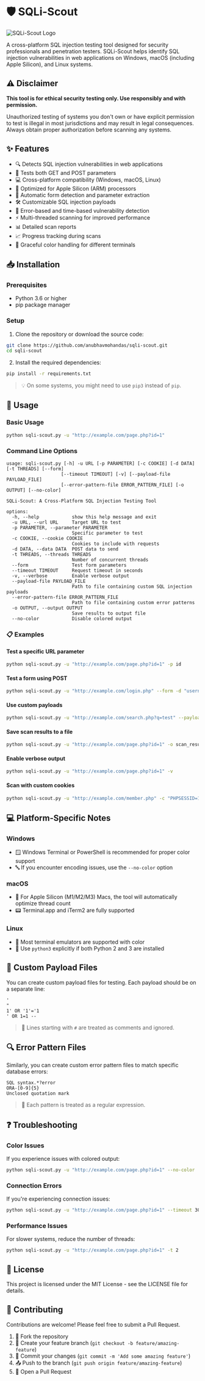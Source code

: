 # 🛡️ SQLi-Scout

![SQLi-Scout Logo](https://via.placeholder.com/800x200/0073CF/FFFFFF?text=SQLi-Scout)

A cross-platform SQL injection testing tool designed for security professionals and penetration testers. SQLi-Scout helps identify SQL injection vulnerabilities in web applications on Windows, macOS (including Apple Silicon), and Linux systems.

## ⚠️ Disclaimer

**This tool is for ethical security testing only. Use responsibly and with permission.**

Unauthorized testing of systems you don't own or have explicit permission to test is illegal in most jurisdictions and may result in legal consequences. Always obtain proper authorization before scanning any systems.

## ✨ Features

- 🔍 Detects SQL injection vulnerabilities in web applications
- 🔄 Tests both GET and POST parameters
- 💻 Cross-platform compatibility (Windows, macOS, Linux)
- 🍎 Optimized for Apple Silicon (ARM) processors
- 🔎 Automatic form detection and parameter extraction
- 🛠️ Customizable SQL injection payloads
- 🚨 Error-based and time-based vulnerability detection
- ⚡ Multi-threaded scanning for improved performance
- 📊 Detailed scan reports
- 📈 Progress tracking during scans
- 🎨 Graceful color handling for different terminals

## 📥 Installation

### Prerequisites

- Python 3.6 or higher
- pip package manager

### Setup

1. Clone the repository or download the source code:

```bash
git clone https://github.com/anubhavmohandas/sqli-scout.git
cd sqli-scout
```

2. Install the required dependencies:

```bash
pip install -r requirements.txt
```

> 💡 On some systems, you might need to use `pip3` instead of `pip`.

## 🚀 Usage

### Basic Usage

```bash
python sqli-scout.py -u "http://example.com/page.php?id=1"
```

### Command Line Options

```
usage: sqli-scout.py [-h] -u URL [-p PARAMETER] [-c COOKIE] [-d DATA] [-t THREADS] [--form]
                    [--timeout TIMEOUT] [-v] [--payload-file PAYLOAD_FILE]
                    [--error-pattern-file ERROR_PATTERN_FILE] [-o OUTPUT] [--no-color]

SQLi-Scout: A Cross-Platform SQL Injection Testing Tool

options:
  -h, --help            show this help message and exit
  -u URL, --url URL     Target URL to test
  -p PARAMETER, --parameter PARAMETER
                        Specific parameter to test
  -c COOKIE, --cookie COOKIE
                        Cookies to include with requests
  -d DATA, --data DATA  POST data to send
  -t THREADS, --threads THREADS
                        Number of concurrent threads
  --form                Test form parameters
  --timeout TIMEOUT     Request timeout in seconds
  -v, --verbose         Enable verbose output
  --payload-file PAYLOAD_FILE
                        Path to file containing custom SQL injection payloads
  --error-pattern-file ERROR_PATTERN_FILE
                        Path to file containing custom error patterns
  -o OUTPUT, --output OUTPUT
                        Save results to output file
  --no-color            Disable colored output
```

### 📋 Examples

#### Test a specific URL parameter

```bash
python sqli-scout.py -u "http://example.com/page.php?id=1" -p id
```

#### Test a form using POST

```bash
python sqli-scout.py -u "http://example.com/login.php" --form -d "username=test&password=test"
```

#### Use custom payloads

```bash
python sqli-scout.py -u "http://example.com/search.php?q=test" --payload-file custom_payloads.txt
```

#### Save scan results to a file

```bash
python sqli-scout.py -u "http://example.com/page.php?id=1" -o scan_results.txt
```

#### Enable verbose output

```bash
python sqli-scout.py -u "http://example.com/page.php?id=1" -v
```

#### Scan with custom cookies

```bash
python sqli-scout.py -u "http://example.com/member.php" -c "PHPSESSID=1234abcd; loggedin=true"
```

## 💻 Platform-Specific Notes

### Windows

- 🪟 Windows Terminal or PowerShell is recommended for proper color support
- 🔤 If you encounter encoding issues, use the `--no-color` option

### macOS

- 🍎 For Apple Silicon (M1/M2/M3) Macs, the tool will automatically optimize thread count
- 📟 Terminal.app and iTerm2 are fully supported

### Linux

- 🐧 Most terminal emulators are supported with color
- 🐍 Use `python3` explicitly if both Python 2 and 3 are installed

## 🔧 Custom Payload Files

You can create custom payload files for testing. Each payload should be on a separate line:

```
'
"
1' OR '1'='1
' OR 1=1 --
```

> 📝 Lines starting with `#` are treated as comments and ignored.

## 🔍 Error Pattern Files

Similarly, you can create custom error pattern files to match specific database errors:

```
SQL syntax.*?error
ORA-[0-9]{5}
Unclosed quotation mark
```

> 🔄 Each pattern is treated as a regular expression.

## ❓ Troubleshooting

### Color Issues

If you experience issues with colored output:

```bash
python sqli-scout.py -u "http://example.com/page.php?id=1" --no-color
```

### Connection Errors

If you're experiencing connection issues:

```bash
python sqli-scout.py -u "http://example.com/page.php?id=1" --timeout 30
```

### Performance Issues

For slower systems, reduce the number of threads:

```bash
python sqli-scout.py -u "http://example.com/page.php?id=1" -t 2
```

## 📄 License

This project is licensed under the MIT License - see the LICENSE file for details.

## 👥 Contributing

Contributions are welcome! Please feel free to submit a Pull Request.

1. 🍴 Fork the repository
2. 🌿 Create your feature branch (`git checkout -b feature/amazing-feature`)
3. 💾 Commit your changes (`git commit -m 'Add some amazing feature'`)
4. 📤 Push to the branch (`git push origin feature/amazing-feature`)
5. 🔄 Open a Pull Request